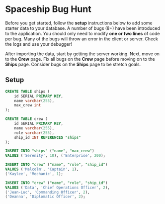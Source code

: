 # Spaceship Bug Hunt

Before you get started, follow the **setup** instructions below to add some starter data to your database. A number of bugs (8+) have been introduced to the application. You should only need to modify **one or two lines** of code per bug. Many of the bugs will throw an error in the client or server. Check the logs and use your debugger!

After importing the data, start by getting the server working. Next, move on to the **Crew** page. Fix all bugs on the **Crew** page before moving on to the **Ships** page. Consider bugs on the **Ships** page to be stretch goals. 

## Setup

```SQL
CREATE TABLE ships (
    id SERIAL PRIMARY KEY,
    name varchar(255),
    max_crew int
);

CREATE TABLE crew (
    id SERIAL PRIMARY KEY,
    name varchar(255),
    role varchar(255),
    ship_id INT REFERENCES "ships"
);

INSERT INTO "ships" ("name", "max_crew")
VALUES ('Serenity', 10), ('Enterprise', 200);

INSERT INTO "crew" ("name", "role", "ship_id")
VALUES ('Malcolm', 'Captain', 1),
('Kaylee', 'Mechanic', 1);

INSERT INTO "crew" ("name", "role", "ship_id")
VALUES ('Data', 'Chief Operations Officer', 2),
('Jean-Luc', 'Commanding Officer', 2),
('Deanna', 'Diplomatic Officer', 2);
```
